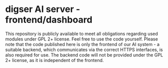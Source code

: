 # digser AI server - frontend/dashboard

This repository is publicly available to meet all obligations regarding used modules under GPL 2+ license. Feel free to use the code yourself. Please note that the code published here is only the frontend of our AI system - a suitable backend, which communicates via the correct HTTPS interfaces, is also required for use. The backend code will not be provided under the GPL 2+ license, as it is independent of the frontend.
